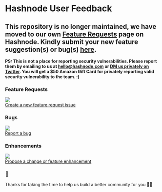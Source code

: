 # Hashnode User Feedback

## This repository is no longer maintained, we have moved to our own [Feature Requests](https://hashnode.com/feature-requests) page on Hashnode. Kindly submit your new feature suggestion(s) or bug(s) [here](https://hashnode.com/feature-requests).

**PS: This is not a place for reporting security vulnerabilities. Please report them by emailing to us at [hello@hashnode.com](mailto:hello@hashnode.com) or [DM us privately on Twitter](https://twitter.com/hashnode). You will get a $50 Amazon Gift Card for privately reporting valid security vulnerability to the team. :)**

### Feature Requests

[![](https://media.giphy.com/media/E0cyxhawhe9dm/200w_d.gif)  
Create a new feature request issue](https://hashnode.com/feature-requests)  

### Bugs

[![](https://media.giphy.com/media/t7MWRoExDRF72/200w_d.gif)  
Report a bug](https://hashnode.com/feature-requests)

### Enhancements

[![](https://media.giphy.com/media/nR4L10XlJcSeQ/giphy-downsized.gif)  
Propose a change or feature enhancement](https://hashnode.com/feature-requests)

### 💙

Thanks for taking the time to help us build a better community for you 🙌🍺
